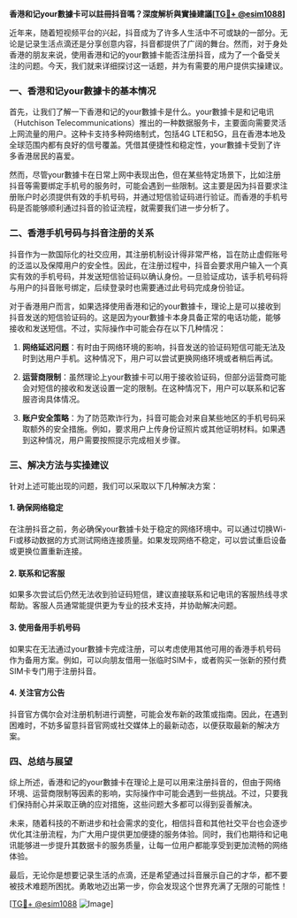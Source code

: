 **香港和记your數據卡可以註冊抖音嗎？深度解析與實操建議[[TG💪+ @esim1088](https://t.me/s/esim1088)]**

近年来，随着短视频平台的兴起，抖音成为了许多人生活中不可或缺的一部分。无论是记录生活点滴还是分享创意内容，抖音都提供了广阔的舞台。然而，对于身处香港的朋友来说，使用香港和记的your數據卡能否注册抖音，成为了一个备受关注的问题。今天，我们就来详细探讨这一话题，并为有需要的用户提供实操建议。

### 一、香港和记your數據卡的基本情况

首先，让我们了解一下香港和记的your數據卡是什么。your數據卡是和记电讯（Hutchison Telecommunications）推出的一种数据服务卡，主要面向需要灵活上网流量的用户。这种卡支持多种网络制式，包括4G LTE和5G，且在香港本地及全球范围内都有良好的信号覆盖。凭借其便捷性和稳定性，your數據卡受到了许多香港居民的喜爱。

然而，尽管your數據卡在日常上网中表现出色，但在某些特定场景下，比如注册抖音等需要绑定手机号的服务时，可能会遇到一些限制。这主要是因为抖音要求注册账户时必须提供有效的手机号码，并通过短信验证码进行验证。而香港的手机号码是否能够顺利通过抖音的验证流程，就需要我们进一步分析了。

### 二、香港手机号码与抖音注册的关系

抖音作为一款国际化的社交应用，其注册机制设计得非常严格，旨在防止虚假账号的泛滥以及保障用户的安全性。因此，在注册过程中，抖音会要求用户输入一个真实有效的手机号码，并发送短信验证码以确认身份。一旦验证成功，该手机号码将与用户的抖音账号绑定，后续登录时也需要通过此号码完成身份验证。

对于香港用户而言，如果选择使用香港和记的your數據卡，理论上是可以接收到抖音发送的短信验证码的。这是因为your數據卡本身具备正常的电话功能，能够接收和发送短信。不过，实际操作中可能会存在以下几种情况：

1. **网络延迟问题**：有时由于网络环境的影响，抖音发送的验证码短信可能无法及时到达用户手机。这种情况下，用户可以尝试更换网络环境或者稍后再试。
   
2. **运营商限制**：虽然理论上your數據卡可以用于接收验证码，但部分运营商可能会对短信的接收和发送设置一定的限制。在这种情况下，用户可以联系和记客服咨询具体情况。

3. **账户安全策略**：为了防范欺诈行为，抖音可能会对来自某些地区的手机号码采取额外的安全措施。例如，要求用户上传身份证照片或其他证明材料。如果遇到这种情况，用户需要按照提示完成相关步骤。

### 三、解决方法与实操建议

针对上述可能出现的问题，我们可以采取以下几种解决方案：

#### 1. 确保网络稳定
在注册抖音之前，务必确保your數據卡处于稳定的网络环境中。可以通过切换Wi-Fi或移动数据的方式测试网络连接质量。如果发现网络不稳定，可以尝试重启设备或更换位置重新连接。

#### 2. 联系和记客服
如果多次尝试后仍然无法收到验证码短信，建议直接联系和记电讯的客服热线寻求帮助。客服人员通常能提供更为专业的技术支持，并协助解决问题。

#### 3. 使用备用手机号码
如果实在无法通过your數據卡完成注册，可以考虑使用其他可用的香港手机号码作为备用方案。例如，可以向朋友借用一张临时SIM卡，或者购买一张新的预付费SIM卡专门用于注册抖音。

#### 4. 关注官方公告
抖音官方偶尔会对注册机制进行调整，可能会发布新的政策或指南。因此，在遇到困难时，不妨多留意抖音官网或社交媒体上的最新动态，以便获取最新的解决方案。

### 四、总结与展望

综上所述，香港和记的your數據卡在理论上是可以用来注册抖音的，但由于网络环境、运营商限制等因素的影响，实际操作中可能会遇到一些挑战。不过，只要我们保持耐心并采取正确的应对措施，这些问题大多都可以得到妥善解决。

未来，随着科技的不断进步和社会需求的变化，相信抖音和其他社交平台也会逐步优化其注册流程，为广大用户提供更加便捷的服务体验。同时，我们也期待和记电讯能够进一步提升其数据卡的服务质量，让每一位用户都能享受到更加流畅的网络体验。

最后，无论你是想要记录生活的点滴，还是希望通过抖音展示自己的才华，都不要被技术难题所困扰。勇敢地迈出第一步，你会发现这个世界充满了无限的可能性！

[[TG💪+ @esim1088](https://t.me/s/esim1088) ![Image](https://i.postimg.cc/4NQfJmqS/Snipaste-2025-05-13-00-14-12.png)]